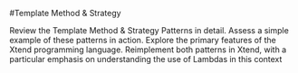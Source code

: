#Template Method & Strategy

Review the Template Method & Strategy Patterns in detail. Assess a simple example of these patterns in action. Explore the primary features of the Xtend programming language. Reimplement both patterns in Xtend, with a particular emphasis on understanding the use of Lambdas in this context
